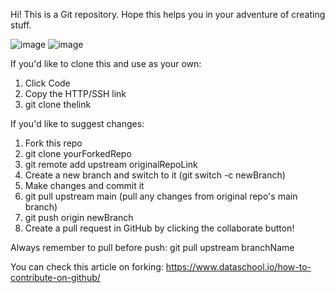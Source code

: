 Hi! This is a Git repository. Hope this helps you in your adventure of creating stuff.

![image](https://user-images.githubusercontent.com/19585239/128849641-8e60f119-d589-4286-b73d-aa3f32e6997c.png)
![image](https://user-images.githubusercontent.com/19585239/128849782-cc7b9728-5593-41e0-a52d-34e718f07e72.png)

If you'd like to clone this and use as your own:
  1. Click Code
  2. Copy the HTTP/SSH link
  3. git clone thelink

If you'd like to suggest changes:
  1. Fork this repo
  2. git clone yourForkedRepo
  3. git remote add upstream originalRepoLink
  4. Create a new branch and switch to it (git switch -c newBranch)
  5. Make changes and commit it
  6. git pull upstream main (pull any changes from original repo's main branch)
  7. git push origin newBranch
  8. Create a pull request in GitHub by clicking the collaborate button!
 
Always remember to pull before push:
  git pull upstream branchName

You can check this article on forking: https://www.dataschool.io/how-to-contribute-on-github/
